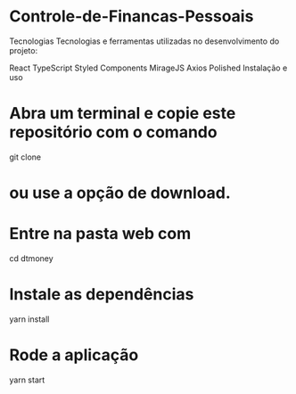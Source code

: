 # Controle-de-Financas-Pessoais

Tecnologias
Tecnologias e ferramentas utilizadas no desenvolvimento do projeto:

React
TypeScript
Styled Components
MirageJS
Axios
Polished
Instalação e uso
# Abra um terminal e copie este repositório com o comando
git clone 
# ou use a opção de download.

# Entre na pasta web com 
cd dtmoney

# Instale as dependências
yarn install

# Rode a aplicação
yarn start
